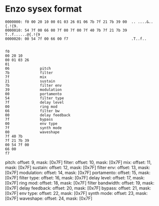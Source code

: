 # Enzo sysex format

    0000000: f0 00 20 10 00 01 03 26 01 06 7b 7f 21 7b 39 00  .. ....&..{.!{9.
    0000010: 54 7f 00 66 00 7f 00 7f 00 7f 40 7b 7f 21 7b 39  T..f......@{.!{9
    0000020: 00 54 7f 00 66 00 f7                             .T..f..
    
    
    f0 
    00 20 10 
    00 01 03 26 
    01 
    06              pitch 
    7b              filter 
    7f              mix
    21              sustain 
    7b              filter env 
    39              modulation 
    00              portamento
    54              filter type 
    7f              delay level 
    00              ring mod
    66              filter bw
    00              delay feedback 
    7f              bypass
    00              env type
    7f              synth mode  
    00              waveshape 
    7f 40 7b 
    7f 21 7b 39 
    00 54 7f 00 
    66 00 
    f7                             

 
pitch: offset: 9, mask: [0x7F]
filter: offset: 10,  mask: [0x7F]
mix: offset: 11, mask: [0x7F]
sustain: offset: 12, mask: [0x7F]
filter env: offset: 13, mask: [0x7F]
modulation: offset: 14, mask: [0x7F]
portamento: offset: 15, mask: [0x7F]
filter type: offset: 16, mask: [0x7F]
delay level: offset: 17, mask: [0x7F]
ring mod: offset: 18, mask: [0x7F]
filter bandwidth: offset: 19, mask: [0x7F]
delay feedback: offset: 20, mask: [0x7F]
bypass: offset: 21, mask: [0x7F]
env type: offset: 22, mask: [0x7F]
synth mode: offset: 23, mask: [0x7F]
waveshape: offset: 24, mask: [0x7F]


